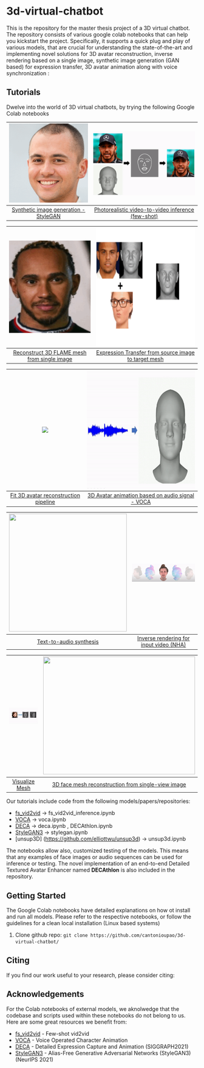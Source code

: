 # 3d-virtual-chatbot
This is the repository for the master thesis project of a 3D virtual chatbot.
The repository consists of various google colab notebooks that can help you kickstart the project. 
Specifically, it supports a quick plug and play of various models, that are crucial for understanding the state-of-the-art and implementing novel solutions for 3D avatar reconstruction, inverse rendering based on a single image, synthetic image generation (GAN based) for expression transfer, 3D avatar animation along with voice synchronization :

## Tutorials

Dwelve into the world of 3D virtual chatbots, by trying the following Google Colab notebooks

|<img src="https://raw.githubusercontent.com/cantonioupao/3d-virtual-chatbot/main/gifs/stylegan_gif.gif" width="310"/>|<img src="https://raw.githubusercontent.com/cantonioupao/3d-virtual-chatbot/main/gifs/final_fs_gif.gif" width="400"/>|
|:-----------------------------------------------------------------------------------------------------------:|:--------------------------------------------------:|
| [Synthetic image generation - StyleGAN](https://github.com/cantonioupao/3d-virtual-chatbot/blob/main/stylegan.ipynb) | [Photorealistic video-to-video inference (few-shot)](https://github.com/cantonioupao/3d-virtual-chatbot/blob/main/vid2vid_Inference.ipynb)|

| <img src="https://raw.githubusercontent.com/cantonioupao/3d-virtual-chatbot/main/gifs/final_gif.gif" width="310"/> | <img src="https://raw.githubusercontent.com/cantonioupao/3d-virtual-chatbot/main/gifs/final_expression_gif.gif" width="400" height="310"/>
|:------------------------------------------------------------:|:--------------------------------------------------:|
| [Reconstruct 3D FLAME mesh from single image](https://github.com/cantonioupao/3d-virtual-chatbot/blob/main/deca.ipynb)| [Expression Transfer from source image to target mesh](https://github.com/cantonioupao/3d-virtual-chatbot/blob/main/deca.ipynb)|

| <img src="https://raw.githubusercontent.com/cantonioupao/3d-virtual-chatbot/main/gifs/fit_flame_gif.gif" width="310"/> | <img src="https://raw.githubusercontent.com/cantonioupao/3d-virtual-chatbot/main/gifs/voca_gif.gif" width="400" height="310"/>
|:------------------------------------------------------------:|:--------------------------------------------------:|
| [Fit 3D avatar reconstruction pipeline](https://raw.githubusercontent.com/cantonioupao/3d-virtual-chatbot/blob/main/fit_FLAME_mesh.ipynb)| [3D Avatar animation based on audio signal - VOCA](https://github.com/cantonioupao/3d-virtual-chatbot/blob/main/voca.ipynb)|

| <img src="https://raw.githubusercontent.com/cantonioupao/3d-virtual-chatbot/main/gifs/text_to_audio.gif" width="310" height="310"/> | <img src="https://raw.githubusercontent.com/cantonioupao/3d-virtual-chatbot/main/gifs/nha.gif" width="310"/>
|:------------------------------------------------------------:|:--------------------------------------------------:|
|[Text-to-audio synthesis](https://github.com/cantonioupao/3d-virtual-chatbot/text_to_speech.ipynb)|  [Inverse rendering for input video (NHA)](https://github.com/facebookresearch/pytorch3d/blob/main/docs/tutorials/render_densepose.ipynb)

| <img src="https://raw.githubusercontent.com/cantonioupao/3d-virtual-chatbot/main/gifs/unsup3d.gif" width="310"/> | <img src="https://raw.githubusercontent.com/cantonioupao/3d-virtual-chatbot/main/gifs/vis_mesh.gif" width="400" height="310"/>
|:------------------------------------------------------------:|:--------------------------------------------------:|
| [Visualize Mesh](https://github.com/cantonioupao/3d-virtual-chatbot/visualize_mesh.ipynb) | [3D face mesh reconstruction from single-view image](https://github.com/cantonioupao/3d-virtual-chatbot/unsup3d.ipynb)| 

Our tutorials include code from the following models/papers/repositories:
 - [fs_vid2vid](https://github.com/NVlabs/imaginaire/blob/master/projects/fs_vid2vid/README.md) &rarr; fs_vid2vid_inference.ipynb
 - [VOCA](https://github.com/TimoBolkart/voca) &rarr; voca.ipynb
 - [DECA](https://github.com/YadiraF/DECA) &rarr;  deca.ipynb , DECAthlon.ipynb
 - [StyleGAN3](https://github.com/NVlabs/stylegan3) &rarr; stylegan.ipynb
 - [unsup3D] (https://github.com/elliottwu/unsup3d) &rarr; unsup3d.ipynb
 
The notebooks allow also, customized testing of the models. This means that any examples of face images or audio sequences can be used for inference or testing.
The novel implementation of an end-to-end Detailed Textured Avatar Enhancer named **DECAthlon** is also included in the repository.

## Getting Started
The Google Colab notebooks have detailed explanations on how ot install and run all models. Please refer to the respective notebooks, or follow the guidelines for a clean local installation (Linux based systems)

1. Clone github repo:
  ```git clone https://github.com/cantonioupao/3d-virtual-chatbot/```

## Citing
If you find our work useful to your research, please consider citing:





## Acknowledgements
For the Colab notebooks of external models, we aknolwedge that the codebase and scripts used within these notebooks do not belong to us. Here are some great resources we benefit from: 
 - [fs_vid2vid](https://github.com/NVlabs/imaginaire/blob/master/projects/fs_vid2vid/README.md) - Few-shot vid2vid
 - [VOCA](https://github.com/TimoBolkart/voca) - Voice Operated Character Animation
 - [DECA](https://github.com/YadiraF/DECA) - Detailed Expression Capture and Animation (SIGGRAPH2021)
 - [StyleGAN3](https://github.com/NVlabs/stylegan3) - Alias-Free Generative Adversarial Networks (StyleGAN3) (NeurIPS 2021)




